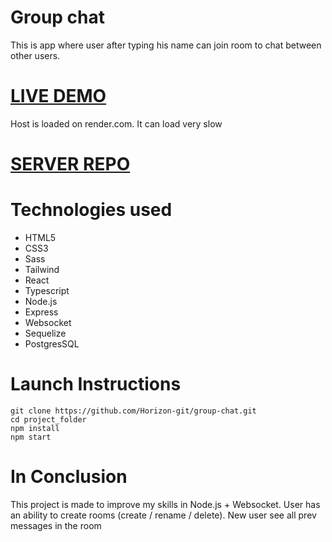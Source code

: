 # Group chat
<p>This is app where user after typing his name can join room to chat between other users.</p>

<h1><a href="https://horizon-git.github.io/group-chat/">LIVE DEMO</a></h1>
<p>Host is loaded on render.com. It can load very slow</p>
<h1><a href="https://github.com/Horizon-git/group-chat-server">SERVER REPO</a></h1>


# Technologies used
<ul>
  <li>HTML5</li>
  <li>CSS3</li>
  <li>Sass</li>
  <li>Tailwind</li>
  <li>React</li>
  <li>Typescript</li>
  <li>Node.js</li>
  <li>Express</li>
  <li>Websocket</li>
  <li>Sequelize</li>
  <li>PostgresSQL</li>
</ul>


# Launch Instructions
```
git clone https://github.com/Horizon-git/group-chat.git
cd project_folder
npm install
npm start
```

# In Conclusion
<p>This project is made to improve my skills in Node.js + Websocket. User has an ability to create rooms (create / rename / delete). New user see all prev messages in the room </p>



